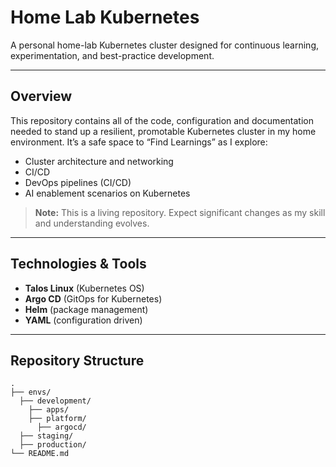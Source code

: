 # Home Lab Kubernetes

A personal home-lab Kubernetes cluster designed for continuous learning, experimentation, and best-practice development.

---

## Overview

This repository contains all of the code, configuration and documentation needed to stand up a resilient, promotable Kubernetes cluster in my home environment. It’s a safe space to “Find Learnings” as I explore:

- Cluster architecture and networking  
- CI/CD  
- DevOps pipelines (CI/CD)  
- AI enablement scenarios on Kubernetes  

> **Note:** This is a living repository. Expect significant changes as my skill and understanding evolves.

---

## Technologies & Tools

- **Talos Linux** (Kubernetes OS)
- **Argo CD** (GitOps for Kubernetes)
- **Helm** (package management)    
- **YAML** (configuration driven)
 
---

## Repository Structure

```text
.
├── envs/
  ├── development/
    ├── apps/
    ├── platform/
      ├── argocd/
  ├── staging/
  ├── production/
└── README.md
